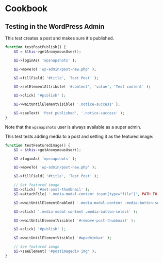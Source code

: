 # Cookbook

## Testing in the WordPress Admin

This test creates a post and makes sure it's published.

```php
function testPostPublish() {
	$I = $this->getAnonymousUser();

	$I->loginAs( 'wpsnapshots' );

	$I->moveTo( 'wp-admin/post-new.php' );

	$I->fillField( '#title', 'Test Post' );

	$I->setElementAttribute( '#content', 'value', 'Test content' );

	$I->click( '#publish' );

	$I->waitUntilElementVisible( '.notice-success' );

	$I->seeText( 'Post published', '.notice-success' );
}
```

Note that the `wpsnapshots` user is always available as a super admin.

This test tests adding media to a post and setting it as the featured image:

```php
function testFeaturedImage() {
	$I = $this->getAnonymousUser();

	$I->loginAs( 'wpsnapshots' );

	$I->moveTo( 'wp-admin/post-new.php' );

	$I->fillField( '#title', 'Test Post' );

	// Set featured image
	$I->click( '#set-post-thumbnail' );
	$I->attachFile( '.media-modal-content input[type="file"]', PATH_TO_IMAGE );

	$I->waitUntilElementEnabled( '.media-modal-content .media-button-select' );

	$I->click( '.media-modal-content .media-button-select' );

	$I->waitUntilElementVisible( '#remove-post-thumbnail' );

	$I->click( '#publish' );

	$I->waitUntilElementVisible( '#wpadminbar' );

	// See featured image
	$I->seeElement( '#postimagediv img' );
}
```
